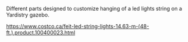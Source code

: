 Different parts designed to customize hanging of a led lights string on a Yardistry gazebo.

https://www.costco.ca/feit-led-string-lights-14.63-m-(48-ft.).product.100400023.html

